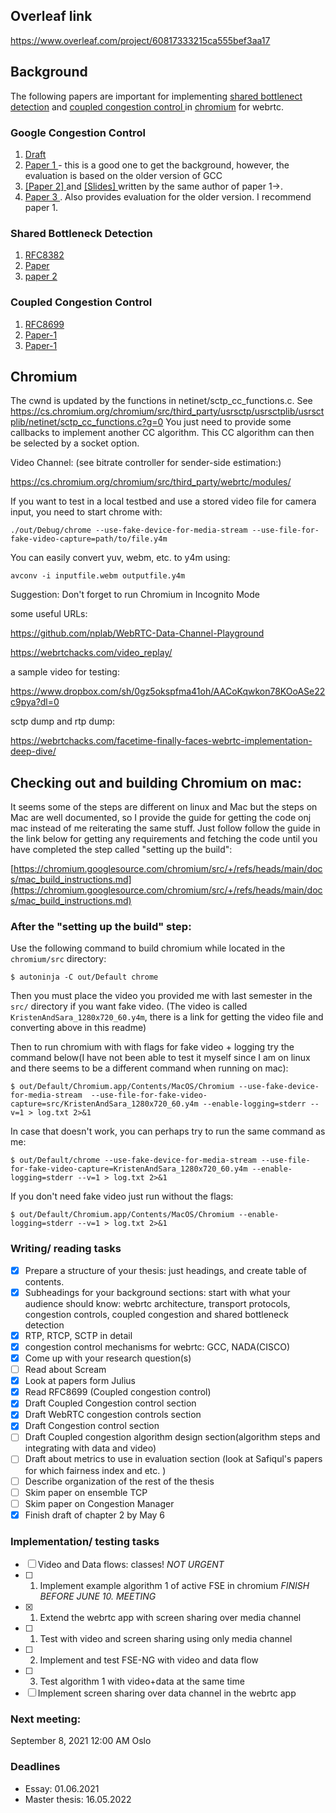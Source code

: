 ## Overleaf link
https://www.overleaf.com/project/60817333215ca555bef3aa17

## Background

The following papers are important for implementing <a href="http://heim.ifi.uio.no/davihay/hayes14__pract_passiv_shared_bottl_detec-abstract.html">shared bottlenect detection</a> and <a href="http://heim.ifi.uio.no/safiquli/coupled-cc/"> coupled congestion control </a> in <a href="https://www.chromium.org/Home">chromium</a> for webrtc.


### Google Congestion Control
<ol>
        <li> <a href="https://tools.ietf.org/html/draft-ietf-rmcat-gcc-02"> Draft </a></li>
        <li> <a href="http://conferences.sigcomm.org/sigcomm/2013/papers/fhmn/p21.pdf">Paper 1 </a> - this is a good one to get the background, however, the evaluation is based on the older version of GCC</li>
        <li> <a href="http://c3lab.poliba.it/images/c/ce/Gcc-pv-2013.pdf"> [Paper 2] </a> and <a href="http://c3lab.poliba.it/images/3/3d/Elastic-slides.pdf"> [Slides] </a>  written by the same author of paper 1->.</li>
        <li> <a href="http://www.netlab.tkk.fi/~varun/singh2013rrtcc.pdf"> Paper 3 </a>. Also provides evaluation for the older version.
        I recommend paper 1.</li>
</ol>


### Shared Bottleneck Detection
<ol>
    <li> <a href="https://tools.ietf.org/html/rfc8382"> RFC8382 </a>  </li>
    <li> <a href="https://ieeexplore.ieee.org/document/6925767"> Paper </a> </li>
    <li> <a href="https://ieeexplore.ieee.org/document/9161279"> paper 2 </a> </li> 
</ol>


### Coupled Congestion Control
<ol>
        <li> <a href="https://tools.ietf.org/html/rfc8699"> RFC8699 </a> </li>
        <li> <a href="http://dl.acm.org/authorize.cfm?key=N71345"> Paper-1 </a> </li>
        <li> <a href="https://ieeexplore.ieee.org/document/7502803"> Paper-1 </a> </li>
</ol>

## Chromium

The cwnd is updated by the functions in netinet/sctp_cc_functions.c. See
https://cs.chromium.org/chromium/src/third_party/usrsctp/usrsctplib/usrsctplib/netinet/sctp_cc_functions.c?g=0
You just need to provide some callbacks to implement another CC algorithm. This CC
algorithm can then be selected by a socket option.

Video Channel: (see bitrate controller for sender-side estimation:)

https://cs.chromium.org/chromium/src/third_party/webrtc/modules/


If you want to test in a local testbed and use a stored video file for camera input, you need to start chrome with:

	./out/Debug/chrome --use-fake-device-for-media-stream --use-file-for-fake-video-capture=path/to/file.y4m

You can easily convert yuv, webm, etc. to y4m using:

	avconv -i inputfile.webm outputfile.y4m
  
 Suggestion: Don't forget to run Chromium in Incognito Mode
 
 some useful URLs:
 
 https://github.com/nplab/WebRTC-Data-Channel-Playground
 
 https://webrtchacks.com/video_replay/
 
 a sample video for testing:
 
 https://www.dropbox.com/sh/0gz5okspfma41oh/AACoKqwkon78KOoASe22c9pya?dl=0
 
 sctp dump and rtp dump:
 
 https://webrtchacks.com/facetime-finally-faces-webrtc-implementation-deep-dive/
 
## Checking out and building Chromium on mac:  
 
It seems some of the steps are different on linux and Mac but the steps on Mac are well documented, so I provide the guide for getting the code onj mac instead of me reiterating the same stuff. Just follow follow the guide in the link below for getting any requirements and fetching the code until you have completed the step called "setting up the build": 

[https://chromium.googlesource.com/chromium/src/+/refs/heads/main/docs/mac_build_instructions.md](https://chromium.googlesource.com/chromium/src/+/refs/heads/main/docs/mac_build_instructions.md)

### After the "setting up the build" step:
Use the following command to build chromium while located in the `chromium/src` directory:
```
$ autoninja -C out/Default chrome
```

Then you must place the video you provided me with last semester in the `src/` directory if you want fake video. (The video is called `KristenAndSara_1280x720_60.y4m`, there is a link for getting the video file and converting above in this readme)

Then to run chromium with with flags for fake video + logging try the command below(I have not been able to test it myself since I am on linux and there seems to be a different command when running on mac): 
```
$ out/Default/Chromium.app/Contents/MacOS/Chromium --use-fake-device-for-media-stream  --use-file-for-fake-video-capture=src/KristenAndSara_1280x720_60.y4m --enable-logging=stderr --v=1 > log.txt 2>&1
```

In case that doesn't work, you can perhaps try to run the same command as me: 
```
$ out/Default/chrome --use-fake-device-for-media-stream --use-file-for-fake-video-capture=KristenAndSara_1280x720_60.y4m --enable-logging=stderr --v=1 > log.txt 2>&1
```

If you don't need fake video just run without the flags:
```
$ out/Default/Chromium.app/Contents/MacOS/Chromium --enable-logging=stderr --v=1 > log.txt 2>&1
```

### Writing/ reading tasks

 - [x] Prepare a structure of your thesis: just headings, and create table of contents.
 - [x] Subheadings for your background sections: start with what your audience should know: webrtc architecture, transport protocols, congestion controls, coupled congestion and shared bottleneck detection 
 - [x] RTP, RTCP, SCTP in detail
 - [x] congestion control mechanisms for webrtc: GCC, NADA(CISCO) 
 - [x] Come up with your research question(s)
 - [ ] Read about Scream 
 - [x] Look at papers form Julius
 - [x] Read RFC8699 (Coupled congestion control)
 - [x] Draft Coupled Congestion control section
 - [x] Draft WebRTC congestion controls section
 - [x] Draft Congestion control section
 - [ ] Draft Coupled congestion algorithm design section(algorithm steps and integrating with data and video)
 - [ ] Draft about metrics to use in evaluation section (look at Safiqul's papers for which fairness index and etc. ) 
 - [ ] Describe organization of the rest of the thesis 
 - [ ] Skim paper on ensemble TCP
 - [ ] Skim paper on Congestion Manager 
 - [x] Finish draft of chapter 2 by May 6

### Implementation/ testing tasks
 - [ ] Video and Data flows: classes!  *NOT URGENT*
 - [ ] 1. Implement example algorithm 1 of active FSE in chromium *FINISH BEFORE JUNE 10. MEETING*
 - [x] 1. Extend the webrtc app with screen sharing over media channel
 - [ ] 1. Test with video and screen sharing using only media channel 
 - [ ] 2. Implement and test FSE-NG with video and data flow
 - [ ] 3. Test algorithm 1 with video+data at the same time
 - [ ] Implement screen sharing over data channel in the webrtc app

 ### Next meeting:


September 8, 2021 12:00 AM Oslo

 
 
### Deadlines
* Essay: 01.06.2021
* Master thesis: 16.05.2022
